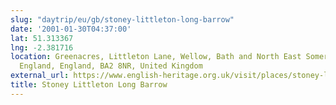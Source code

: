 ```yaml
---
slug: "daytrip/eu/gb/stoney-littleton-long-barrow"
date: '2001-01-30T04:37:00'
lat: 51.313367
lng: -2.381716
location: Greenacres, Littleton Lane, Wellow, Bath and North East Somerset, West of
  England, England, BA2 8NR, United Kingdom
external_url: https://www.english-heritage.org.uk/visit/places/stoney-littleton-long-barrow/
title: Stoney Littleton Long Barrow
---
```



